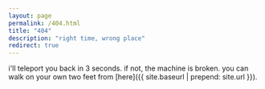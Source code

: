 ```yaml
---
layout: page
permalink: /404.html
title: "404"
description: "right time, wrong place"
redirect: true
---
```


i'll teleport you back in 3 seconds. if not, the machine is broken. you can walk on your own two feet from [here]({{ site.baseurl | prepend: site.url }}).
